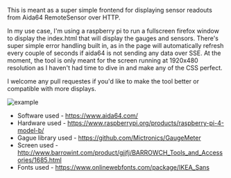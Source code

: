 This is meant as a super simple frontend for displaying sensor readouts from Aida64 RemoteSensor over HTTP.

In my use case, I'm using a raspberry pi to run a fullscreen firefox window to display the index.html that will display the gauges and sensors. There's super simple error handling built in, as in the page will automatically refresh every couple of seconds if aida64 is not sending any data over SSE. At the moment, the tool is only meant for the screen running at 1920x480 resolution as I haven't had time to dive in and make any of the CSS perfect.

I welcome any pull requestes if you'd like to make the tool better or compatible with more displays. 

![example](https://user-images.githubusercontent.com/11450977/132271487-3f0452a8-8930-4eb4-bc29-8ca15a0741b5.jpg)

* Software used - https://www.aida64.com/
* Hardware used - https://www.raspberrypi.org/products/raspberry-pi-4-model-b/
* Gague library used - https://github.com/Mictronics/GaugeMeter
* Screen used - http://www.barrowint.com/product/gjjfj/BARROWCH_Tools_and_Accessories/1685.html
* Fonts used - https://www.onlinewebfonts.com/package/IKEA_Sans
